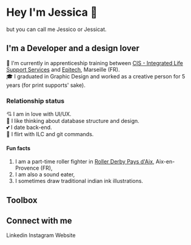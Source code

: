 # Hey I'm Jessica 👋 

but you can call me Jessico or Jessicat.  

## I'm a Developer and a design lover

🌱 I'm currently in apprenticeship training between [CIS - Integrated Life Support Services](https://cis-integratedservices.com/fr) and [Epitech](https://www.epitech.eu/), Marseille (FR).  
🎓 I graduated in Graphic Design and worked as a creative person for 5 years (for print supports' sake).

### Relationship status

💘 I am in love with UI/UX.  
💖 I like thinking about database structure and design.  
💕 I date back-end.  
🌹 I flirt with ILC and git commands.  

#### Fun facts 

1. I am a part-time roller fighter in [Roller Derby Pays d'Aix](https://rollerderby-les-amazones.fr/), Aix-en-Provence (FR),  
2. I am also a sound eater,
3. I sometimes draw traditional indian ink illustrations.

## Toolbox



## Connect with me

Linkedin
Instagram
Website
